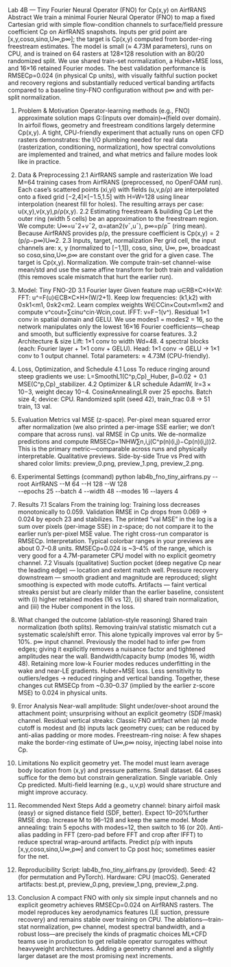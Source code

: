 Lab 4B — Tiny Fourier Neural Operator (FNO) for Cp(x,y) on AirfRANS
Abstract
We train a minimal Fourier Neural Operator (FNO) to map a fixed Cartesian grid with simple flow-condition channels to surface/field pressure coefficient Cp on AirfRANS snapshots. Inputs per grid point are [x,y,cos⁡α,sin⁡α,U∞,p∞]; the target is Cp(x,y) computed from border-ring freestream estimates. The model is small (≈ 4.73M parameters), runs on CPU, and is trained on 64 rasters at 128×128 resolution with an 80/20 randomized split. We use shared train-set normalization, a Huber+MSE loss, and 16×16 retained Fourier modes. The best validation performance is RMSECp=0.024 (in physical Cp units), with visually faithful suction pocket and recovery regions and substantially reduced vertical banding artifacts compared to a baseline tiny-FNO configuration without p∞ and with per-split normalization.

1. Problem & Motivation
Operator-learning methods (e.g., FNO) approximate solution maps G:(inputs over domain)↦(field over domain). In airfoil flows, geometry and freestream conditions largely determine Cp(x,y). A tight, CPU-friendly experiment that actually runs on open CFD rasters demonstrates:
the I/O plumbing needed for real data (rasterization, conditioning, normalization),
how spectral convolutions are implemented and trained, and
what metrics and failure modes look like in practice.

2. Data & Preprocessing
2.1 AirfRANS sample and rasterization
We load M=64 training cases from AirfRANS (preprocessed, no OpenFOAM run).
Each case’s scattered points (xi,yi) with fields (u,v,p/ρ) are interpolated onto a fixed grid [−2,4]×[−1.5,1.5] with H=W=128 using linear interpolation (nearest fill for holes).
The resulting arrays per case: u(x,y),v(x,y),p/ρ(x,y).
2.2 Estimating freestream & building Cp
Let the outer ring (width 5 cells) be an approximation to the freestream region. We compute:
U∞=uˉ2+vˉ2,  α=atan2⁡(vˉ,uˉ),  p∞=p/ρ‾ (ring mean).
Because AirfRANS provides p/ρ, the pressure coefficient is
Cp(x,y)  =  2 (p/ρ−p∞)U∞2.
2.3 Inputs, target, normalization
Per grid cell, the input channels are:
x, y (normalized to [−1,1]), cos⁡α, sin⁡α, U∞, p∞,
broadcast so cos⁡α,sin⁡α,U∞,p∞ are constant over the grid for a given case.
The target is Cp(x,y).
Normalization. We compute train-set channel-wise mean/std and use the same affine transform for both train and validation (this removes scale mismatch that hurt the earlier run).

3. Model: Tiny FNO-2D
3.1 Fourier layer
Given feature map u∈RB×C×H×W:
FFT: u^=F(u)∈CB×C×H×(W/2+1).
Keep low frequencies: (k1,k2) with 0≤k1<m1, 0≤k2<m2.
Learn complex weights W∈CCin×Cout×m1×m2 and compute
v^cout=∑cinu^cin⋅Wcin,cout.
IFFT: v=F−1(v^).
Residual 1×1 conv in spatial domain and GELU.
We use modes1 = modes2 = 16, so the network manipulates only the lowest 16×16 Fourier coefficients—cheap and smooth, but sufficiently expressive for coarse features.
3.2 Architecture & size
Lift: 1×1 conv to width Wd=48.
4 spectral blocks (each: Fourier layer + 1×1 conv + GELU).
Head: 1×1 conv → GELU → 1×1 conv to 1 output channel.
Total parameters: ≈ 4.73M (CPU-friendly).

4. Loss, Optimization, and Schedule
4.1 Loss
To reduce ringing around steep gradients we use:
L=SmoothL1(C^p,Cp)⏟Huber, β=0.02  +  0.1 MSE(C^p,Cp)⏟stabilizer.
4.2 Optimizer & LR schedule
AdamW, lr=3 ⁣× ⁣10−3, weight decay 10−4.
CosineAnnealingLR over 25 epochs.
Batch size 4; device: CPU.
Randomized split (seed 42), train_frac 0.8 → 51 train, 13 val.

5. Evaluation Metrics
val MSE (z-space). Per-pixel mean squared error after normalization (we also printed a per-image SSE earlier; we don’t compare that across runs).
val RMSE in Cp units. We de-normalize predictions and compute
RMSECp=1NHW∑n,i,j(C^p(n)(i,j)−Cp(n)(i,j))2.
This is the primary metric—comparable across runs and physically interpretable.
Qualitative previews. Side-by-side True vs Pred with shared color limits: preview_0.png, preview_1.png, preview_2.png.

6. Experimental Settings (command)
python lab4b_fno_tiny_airfrans.py --root AirfRANS --M 64 --H 128 --W 128 \
  --epochs 25 --batch 4 --width 48 --modes 16 --layers 4


7. Results
7.1 Scalars
From the training log:
Training loss decreases monotonically to 0.059.
Validation RMSE in Cp drops from 0.069 → 0.024 by epoch 23 and stabilizes.
The printed “val MSE” in the log is a sum over pixels (per-image SSE) in z-space; do not compare it to the earlier run’s per-pixel MSE value. The right cross-run comparator is RMSECp.
Interpretation. Typical colorbar ranges in your previews are about 0.7–0.8 units. RMSECp=0.024 is ~3–4% of the range, which is very good for a 4.7M-parameter CPU model with no explicit geometry channel.
7.2 Visuals (qualitative)
Suction pocket (deep negative Cp near the leading edge) — location and extent match well.
Pressure recovery downstream — smooth gradient and magnitude are reproduced; slight smoothing is expected with mode cutoffs.
Artifacts — faint vertical streaks persist but are clearly milder than the earlier baseline, consistent with (i) higher retained modes (16 vs 12), (ii) shared train normalization, and (iii) the Huber component in the loss.

8. What changed the outcome (ablation-style reasoning)
Shared train normalization (both splits).
Removing train/val statistic mismatch cut a systematic scale/shift error. This alone typically improves val error by 5–10%.
p∞ input channel.
Previously the model had to infer p∞ from edges; giving it explicitly removes a nuisance factor and tightened amplitudes near the wall.
Bandwidth/capacity bump (modes 16, width 48).
Retaining more low-k Fourier modes reduces underfitting in the wake and near-LE gradients.
Huber+MSE loss.
Less sensitivity to outliers/edges → reduced ringing and vertical banding.
Together, these changes cut RMSECp from ~0.30–0.37 (implied by the earlier z-score MSE) to 0.024 in physical units.

9. Error Analysis
Near-wall amplitude: Slight under/over-shoot around the attachment point; unsurprising without an explicit geometry (SDF/mask) channel.
Residual vertical streaks: Classic FNO artifact when (a) mode cutoff is modest and (b) inputs lack geometry cues; can be reduced by anti-alias padding or more modes.
Freestream-ring noise: A few shapes make the border-ring estimate of U∞,p∞ noisy, injecting label noise into Cp.

10. Limitations
No explicit geometry yet. The model must learn average body location from (x,y) and pressure patterns.
Small dataset. 64 cases suffice for the demo but constrain generalization.
Single variable. Only Cp predicted. Multi-field learning (e.g., u,v,p) would share structure and might improve accuracy.

11. Recommended Next Steps
Add a geometry channel: binary airfoil mask (easy) or signed distance field (SDF, better). Expect 10–20%further RMSE drop.
Increase M to 96–128 and keep the same model.
Mode annealing: train 5 epochs with modes=12, then switch to 16 (or 20).
Anti-alias padding in FFT (zero-pad before FFT and crop after IFFT) to reduce spectral wrap-around artifacts.
Predict p/ρ with inputs [x,y,cos⁡α,sin⁡α,U∞,p∞] and convert to Cp post hoc; sometimes easier for the net.

12. Reproducibility
Script: lab4b_fno_tiny_airfrans.py (provided).
Seed: 42 (for permutation and PyTorch).
Hardware: CPU (macOS).
Generated artifacts: best.pt, preview_0.png, preview_1.png, preview_2.png.

13. Conclusion
A compact FNO with only six simple input channels and no explicit geometry achieves RMSECp=0.024 on AirfRANS rasters. The model reproduces key aerodynamics features (LE suction, pressure recovery) and remains stable over training on CPU. The ablations—train-stat normalization, p∞ channel, modest spectral bandwidth, and a robust loss—are precisely the kinds of pragmatic choices ML+CFD teams use in production to get reliable operator surrogates without heavyweight architectures. Adding a geometry channel and a slightly larger dataset are the most promising next increments.

